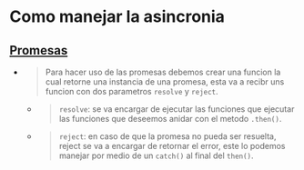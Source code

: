 # Como manejar la asincronia

## [Promesas](./Promises.js)
* > Para hacer uso de las promesas debemos crear una funcion la cual retorne una instancia de una promesa, esta va a recibr uns funcion con dos parametros `resolve` y `reject`.

    * >`resolve`: se va  encargar de ejecutar las funciones que ejecutar las funciones que deseemos anidar con el metodo `.then()`.

    * >`reject`: en caso de que la promesa no pueda ser resuelta, reject se va a encargar de retornar el error, este lo podemos manejar por medio de un `catch()` al final del `then()`.